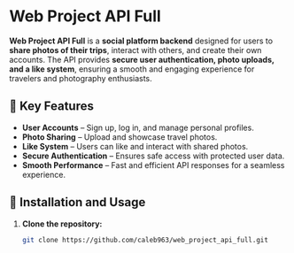 # Web Project API Full  

**Web Project API Full** is a **social platform backend** designed for users to **share photos of their trips**, interact with others, and create their own accounts. The API provides **secure user authentication, photo uploads, and a like system**, ensuring a smooth and engaging experience for travelers and photography enthusiasts.  

## 🚀 Key Features  

- **User Accounts** – Sign up, log in, and manage personal profiles.  
- **Photo Sharing** – Upload and showcase travel photos.  
- **Like System** – Users can like and interact with shared photos.  
- **Secure Authentication** – Ensures safe access with protected user data.  
- **Smooth Performance** – Fast and efficient API responses for a seamless experience.  

## 📂 Installation and Usage  

1. **Clone the repository:**  
   ```bash
   git clone https://github.com/caleb963/web_project_api_full.git
